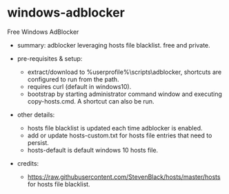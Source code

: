 # windows-adblocker
Free Windows AdBlocker

 - summary: adblocker leveraging hosts file blacklist. free and private.
 - pre-requisites & setup:
   - extract/download to %userprofile%\scripts\adblocker, shortcuts are configured to run from the path.
   - requires curl (default in windows10).
   - bootstrap by starting administrator command window and executing copy-hosts.cmd. A shortcut can also be run.
  - other details:
    - hosts file blacklist is updated each time adblocker is enabled.
    - add or update hosts-custom.txt for hosts file entries that need to persist.
    - hosts-default is default windows 10 hosts file.

  - credits:
    - https://raw.githubusercontent.com/StevenBlack/hosts/master/hosts for hosts file blacklist.
